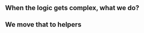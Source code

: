 
## When the logic gets complex, what we do?

<h2 class="fragment warn">
  We move that to helpers
</h2>